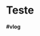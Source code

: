 <html>
<html lang="pt-br">

<head>
  <meta charset="UTF-8">
  <meta name="viewport" content="width=device-width, initial-scale=1.0">
    <title>Teste</title>
</head>

<body>
  <h1>Teste</h1>
  <p><strong>#vlog</strong></p>
</body>
</html>
